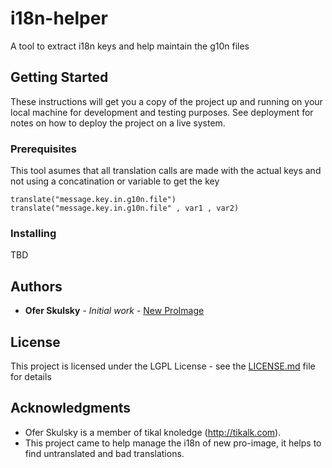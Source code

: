 # i18n-helper

A tool to extract i18n keys and help maintain the g10n files

## Getting Started

These instructions will get you a copy of the project up and running on your local machine for development and testing purposes. See deployment for notes on how to deploy the project on a live system.

### Prerequisites

This tool asumes that all translation calls are made with the actual keys and not using a concatination or variable to get the key

```
translate("message.key.in.g10n.file")
translate("message.key.in.g10n.file" , var1 , var2)
```

### Installing

TBD

## Authors

* **Ofer Skulsky** - *Initial work* - [New ProImage](http://www.new-proimage.com/)

## License

This project is licensed under the LGPL License - see the [LICENSE.md](LICENSE.md) file for details

## Acknowledgments

* Ofer Skulsky is a member of tikal knoledge (http://tikalk.com).
* This project came to help manage the i18n of new pro-image, it helps to find untranslated and bad translations. 
